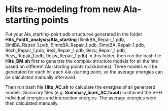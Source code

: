 # Hits re-modeling from new Ala-starting points

Put your Ala_starting-point pdb structures generated in the folder **Hits_FoldX_analysis/Ala_starting** (5imkBA_Repair_1.pdb, 5imlBA_Repair_1.pdb, 5immBA_Repair_1.pdb, 5imoBA_Repair_1.pdb, 9ezh_Repair_1.pdb, 9ezi_Repair_1.pdb, 9ezu_Repair_1.pdb, 9ezv_Repair_1.pdb, 9ezw_Repair_1.pdb) in this folder, then run the bash file **Hits_BM.sh** first to generate the complex structure models for all the hits based on different Ala-starting points (backbones). Three models will be generated for each hit each Ala-starting point, so the average energies can be calculated manually afterward. 

Then run bash file **Hits_AC.sh** to calculate the energies of all generated models. Summary files (e.g. **Summary_5imk_AC.fxout**) contained the VHH individual energies and interaction energies. The average energies were then calculated manually. 

